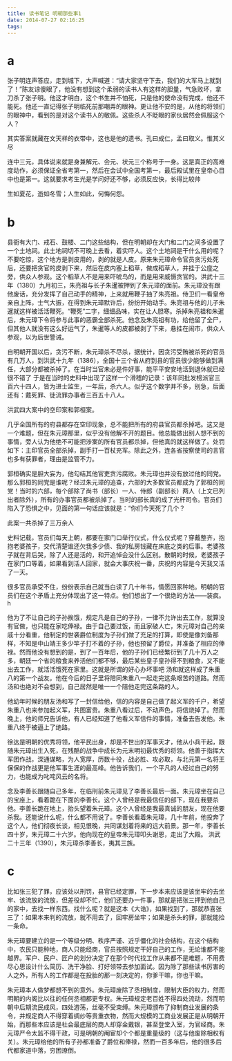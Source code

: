 ```yaml
---
title: 读书笔记 明朝那些事1
date: 2014-07-27 02:16:25
tags:
---
```


# a

张子明连声答应，走到城下，大声喊道：“请大家坚守下去，我们的大军马上就到了！”陈友谅傻眼了，他没有想到这个柔弱的读书人有这样的胆量，气急败坏，拿刀杀了张子明。他这才明白，这个书生并不怕死，只是他的使命没有完成，他还不能死。他还一直记得张子明临死前那嘲弄的眼神。更让他不安的是，从他的将领们的眼神中，看到的是对这个读书人的敬佩。这些杀人不眨眼的家伙居然会佩服这个人？

其实答案就藏在文天祥的衣带中，这也是他的遗书。孔曰成仁，孟曰取义。惟其义尽

连中三元，具体说来就是身兼解元、会元、状元三个称号于一身。这是真正的高难度动作，必须保证全省考第一，然后在会试中全国考第一，最后殿试里在皇帝心目中也是第一。这就要求考生光是学问好还不够，必须反应快，长得比较帅

生如夏花，逝如冬雪；人生如此，何悔何怨。

# b

县衙有大门、戒石、鼓楼、二门这些结构，但在明朝却在大门和二门之间多设置了一个土地祠。此土地祠切不可晚上去看，着实吓人。这个土地祠是干什么用的呢？不要吃惊，这个地方是剥皮用的，剥的就是人皮。原来朱元璋命令官员贪污处死后，还要把贪官的皮剥下来，然后在皮内塞上稻草，做成稻草人，并挂于公座之旁，供众人参观。这个稻草人不是用来吓唬鸟的，而是用来威慑贪官的。洪武十三年（1380）九月初三，朱亮祖与长子朱暹被押到了朱元璋的面前。朱元璋没有跟他废话，充分发挥了自己动手的精神，上来就用鞭子抽了朱亮祖。侍卫们一看皇帝亲自上阵，士气大振，在得到朱元璋默许后，纷纷开始动手。朱亮祖与他的儿子朱暹就这样被活活鞭死。“鞭死”二字，细细品味，实在让人胆寒。杀掉朱亮祖和朱暹后，朱元璋下令将参与此事的恶霸全部杀死。他念及朱亮祖有功，给他留了全尸，但其他人就没有这么好运气了，朱暹等人的皮都被剥了下来，悬挂在闹市，供众人参观，以为后世警诫。

自明朝开国以后，贪污不断，朱元璋杀不尽杀，据统计，因贪污受贿被杀死的官员有几万人，到洪武十九年（1386），全国十三个省从府到县的官员很少能够做到满任，大部分都被杀掉了。在当时当官未必是件好事，能平平安安地活到退休就已经很不错了
于是在当时的史料中出现了这样一个滑稽的记录：该年同批发榜派官三百六十四人，皆为进士监生，一年后，杀六人。似乎这个数字并不多，别急，后面还有：戴死罪、徒流罪办事者三百五十八人。

洪武四大案中的空印案和郭桓案。

几乎全国所有的府县都存在空印现象，总不能把所有的府县官员都杀掉吧。这又是一个难题，但在朱元璋那里，似乎没有他解不开的题目。他总能做出别人想不到的事情，旁人认为他绝不可能把涉案的所有官员都杀掉，但他真的就这样做了。处罚如下：主印官员全部杀掉，副手打一百杖充军。除此之外，连各省按察使司的言官也多有获罪者，理由是监管不力。

郭桓确实是胆大妄为，他勾结其他官吏贪污腐败。朱元璋也并没有放过他的同党。那么郭桓的同党是谁呢？经过朱元璋的追查，六部的大多数官员都成为了郭桓的同党！当时的六部，每个部除了尚书（部长）一人、侍郎（副部长）两人（上文已列出者除外），所有的办事官员都被杀掉了。当时的部长真的成了光杆司令。官员们陷入了恐惧之中，见面的第一句话应该就是：“你们今天死了几个？

此案一共杀掉了三万余人

史料记载，官员们每天上朝，都要在家门口举行仪式，什么仪式呢？穿戴整齐，抱抱老婆孩子，交代清楚谁还欠我多少债、我的私房钱藏在床底之类的后事。老婆孩子就在背后哭，除了人还是活的，和开追悼会没什么区别。散朝的时候，老婆孩子在家门口等着，如果看到活人回家，就会大事庆祝一番，庆祝的内容是今天我又活了一天。

很多官员承受不住，纷纷表示自己就当白读了几十年书，情愿回家种地。明朝的官员们在这个矛盾上充分体现出了这一特点。他们想出了一个很绝的方法——装疯。h

他为了不让自己的子孙挨饿，规定凡是自己的子孙，一律不允许出去工作，就算没有官做，也只能在家吃俸禄。由于自己要过饭，而且家破人亡，朱元璋对自己的亲戚十分看重，他制定的世袭爵位制度为子孙们做了充足的打算，即使是像刘备那样，不知是中山靖王多少竿子打不着的子孙，他也预留了爵位，并准备了相应的俸禄。然而他没有想到的是，到了一百年后，他的子孙们已经繁衍到了几十万人之多，朝廷一个省的粮食来养活他们都不够，最后某些皇子皇孙得不到粮食，又不能出去工作，就活活饿死在家里。这就是所谓的好心办坏事吧
汤和就这样成了朱重八的第一个战友。他在今后的日子里将陪同朱重八一起走完这条艰苦的道路。然而汤和也绝对不会想到，自己居然是唯一一个陪他走完这条路的人。

他幼年时候的朋友汤和写了一封信给他，信的内容是自己做了起义军的千户，希望朱重八也来参加起义军，共图富贵。朱重八看过后，不动声色，将信烧掉了。然而晚上，他的师兄告诉他，有人已经知道了他看义军信件的事情，准备去告发他。朱重八终于被逼上了绝路。

徐达是明朝的优秀将领，他平民出身，却是不世出的军事天才，他从小兵干起，跟随朱元璋出生入死，在残酷的战争中成长为元末明初最优秀的将领。他善于指挥大军团作战，深通谋略，为人宽厚，历数十役，战必胜、攻必取，与北元第一名将王保保的作战更是他军事生涯的最高峰。他告诉我们，一个平凡的人经过自己的努力，也能成为叱咤风云的名将。

念及李善长跟随自己多年，在临刑前朱元璋见了李善长最后一面。朱元璋坐在自己的宝座上，看着跪在下面的李善长。这个人曾经是我最信任的部下，现在我要杀他。李善长跪在地上，抬头望着朱元璋。这个人曾经是我最真诚的朋友，现在他要杀我。还能说什么呢，什么都不用说了。李善长看着朱元璋，几十年前，他投奔了这个人，他们彻夜长谈，相见恨晚，共同谋划着将来的远大前景。那一年，李善长四十岁，朱元璋二十六岁。他向现在的皇帝朱元璋叩头谢恩，走出了大殿。
洪武二十三年（1390），朱元璋杀李善长，夷其三族。

# c

比如张三犯了罪，应该处以刑罚，县官已经定罪，下一步本来应该是该坐牢的去坐牢、该流放的流放，但差役却不忙，他们还要办一件事，那就是把张三押到他自己的家中，去找一样东西。找什么呢？就是这本《大诰》，如果找到了，那就恭喜张三了：如果本来判的流放，就不用去了，回牢房坐牢；如果是杀头的罪，那就能捡一条命。

朱元璋要建立的是一个等级分明、秩序严谨、近乎僵化的社会结构，在这个结构中，农民只能种地，商人只能经商，官员按照规定干好自己的工作，无论谁都不能越界。军户、民户、匠户的划分决定了在那个时代找工作从来都不是难题，不用费尽心思设计什么简历、洗干净脸、打好领带去参加面试。因为除了那些读书厉害的人之外，所有人的工作都是在投胎的那一刻决定的，你爹干嘛，你也干嘛。

朱元璋本人做梦都想不到的意外。朱元璋废除了丞相制度，限制大臣的权力，然而明朝的内阁比以往的任何丞相都更专权。朱元璋规定老百姓不得四处流动，然而明朝中后期流民成风，四处游荡，丝毫不受束缚。朱元璋颁布了抑制商业发展的条令，并规定商人不得穿着绸纱等贵重衣物，然而大规模的工商业发展正是从明朝开始，而那些本应该是社会最底层的商人却穿金戴银，甚至登堂入室，为官经商。朱元璋严令太监不得干政，可是明朝的阉宦却个个都是重量级的（这与他废除相权有关）。朱元璋给他的所有子孙都准备了爵位和俸禄，然而一百多年后，他的很多后代都家道中落，穷困潦倒。
